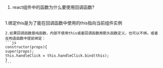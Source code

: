1. react组件中的函数为什么要使用回调函数?
<br />
    1.绑定this是为了能在回调函数中使用的this指向当前组件实例

    2.如果回调函数是纯函数，内部不使用this或者回调函数用箭头函数定义，也可以不绑。或者在构造函数中提前绑定：
    ```js
    constructor(props){
    super(props);
    this.handleClick = this.handleClick.bind(this);
    }
    ```